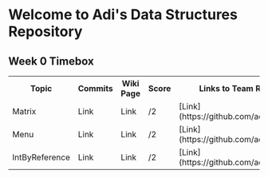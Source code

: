 # Welcome to Adi's Data Structures Repository 
## Week 0 Timebox 

<table>
  <tr>
    <th> Topic  </th>
    <th> Commits </th>
    <th> Wiki Page </th>
    <th> Score </th>
    <th> Links to Team Repo + Canvas </th>
  </tr>
  
   <tr>
    <td> Matrix </td>
    <td> Link </td>
    <td> Link </td>
    <td> /2 </td>
    <td> [Link](https://github.com/adhithin/honeycomb) </td>
  </tr>
  
   <tr>
    <td> Menu </td>
    <td> Link </td>
    <td> Link </td>
    <td> /2 </td>
    <td> [Link](https://github.com/adhithin/honeycomb) </td>
  </tr>
  
   <tr>
    <td> IntByReference </td>
    <td> Link </td>
    <td> Link </td>
    <td> /2 </td>
    <td> [Link](https://github.com/adhithin/honeycomb) </td>
  </tr>
  
  
</table>


